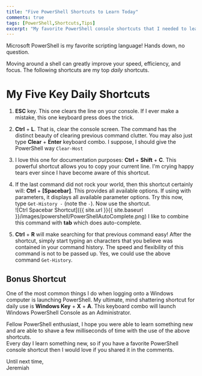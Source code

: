 ```yaml
---
title: "Five PowerShell Shortcuts to Learn Today"
comments: true
tags: [PowerShell,Shortcuts,Tips]
excerpt: "My favorite PowerShell console shortcuts that I needed to learn sooner."
---
```

Microsoft PowerShell is my favorite scripting language! Hands down, no question.  

Moving around a shell can greatly improve your speed, efficiency, and focus. The following shortcuts are my top *daily* shortcuts.  

# My Five Key Daily Shortcuts  

1. **ESC** key. This one clears the line on your console. If I ever make a mistake, this one keyboard press does the trick. 
2. **Ctrl** + **L**. That is, clear the console screen. The command has the distinct beauty of clearing previous command clutter. You may also just type **Clear** + **Enter** keyboard combo. I suppose, I should give the PowerShell way ```Clear-Host```  
3. I love this one for documentation purposes: **Ctrl** + **Shift** + **C**. This powerful shortcut allows you to copy your current line. I'm crying happy tears ever since I have become aware of this shortcut.  
4. If the last command did not rock your world, then this shortcut certainly will: **Ctrl** + **[Spacebar]**. This provides all available options. 
If using with parameters, it displays all available parameter options. Try this now, type ```Get-History -``` (note the ```-```). Now use the shortcut.   
 ![Ctrl Spacebar Shortcut]({{ site.url }}{{ site.baseurl }}/images/powershell/PowerShellAutoComplete.png)
I like to combine this command with **tab** which does auto-complete.  

5. **Ctrl** + **R** will make searching for that previous command easy! After the shortcut, simply start typing an characters that you believe was 
contained in your command history. The speed and flexibility of this command is not to be passed up. Yes, we could use the above command ```Get-History```.

## Bonus Shortcut  
One of the most common things I do when logging onto a Windows computer is launching PowerShell. My ultimate, mind shattering shortcut for daily use is 
**Windows Key** + **X** + **A**.  This keyboard combo will launch Windows PowerShell Console as an Administrator.  

Fellow PowerShell enthusiast, I hope you were able to learn something new and are able to shave a few milliseconds of time with the use of the above shortcuts.  
Every day I learn something new, so if you have a favorite PowerShell console shortcut then I would love if you shared it in the comments.

Until next time,  
Jeremiah  